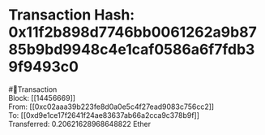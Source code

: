 
Transaction Hash: 0x11f2b898d7746bb0061262a9b8785b9bd9948c4e1caf0586a6f7fdb39f9493c0
====================================================================================
  
#💸Transaction  
Block: [[14456669]]  
From: [[0xc02aaa39b223fe8d0a0e5c4f27ead9083c756cc2]]  
To: [[0xd9e1ce17f2641f24ae83637ab66a2cca9c378b9f]]  
Transferred: 0.20621628968648822 Ether